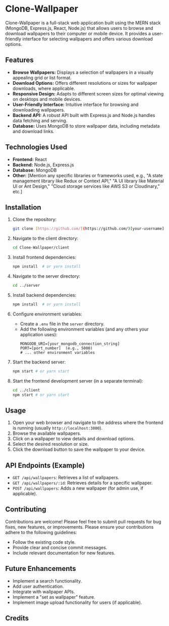 
# Clone-Wallpaper

Clone-Wallpaper is a full-stack web application built using the MERN stack (MongoDB, Express.js, React, Node.js) that allows users to browse and download wallpapers to their computer or mobile device. It provides a user-friendly interface for selecting wallpapers and offers various download options.

## Features

* **Browse Wallpapers:** Displays a selection of wallpapers in a visually appealing grid or list format.
* **Download Options:** Offers different resolutions or sizes for wallpaper downloads, where applicable.
* **Responsive Design:** Adapts to different screen sizes for optimal viewing on desktops and mobile devices.
* **User-Friendly Interface:** Intuitive interface for browsing and downloading wallpapers.
* **Backend API:**  A robust API built with Express.js and Node.js handles data fetching and serving.
* **Database:** Uses MongoDB to store wallpaper data, including metadata and download links.

## Technologies Used

* **Frontend:** React
* **Backend:** Node.js, Express.js
* **Database:** MongoDB
* **Other:** [Mention any specific libraries or frameworks used, e.g.,  "A state management library like Redux or Context API," "A UI library like Material UI or Ant Design," "Cloud storage services like AWS S3 or Cloudinary," etc.]

## Installation

1. Clone the repository:
   ```bash
   git clone [https://github.com/](https://github.com/)[your-username]/Clone-Wallpaper.git
   ```

2. Navigate to the client directory:
   ```bash
   cd Clone-Wallpaper/client
   ```

3. Install frontend dependencies:
   ```bash
   npm install  # or yarn install
   ```

4. Navigate to the server directory:
   ```bash
   cd ../server
   ```

5. Install backend dependencies:
   ```bash
   npm install  # or yarn install
   ```

6. Configure environment variables:
    * Create a `.env` file in the `server` directory.
    * Add the following environment variables (and any others your application uses):
      ```
      MONGODB_URI=[your_mongodb_connection_string]
      PORT=[port_number]  (e.g., 5000)
      # ... other environment variables
      ```

7. Start the backend server:
   ```bash
   npm start # or yarn start
   ```

8. Start the frontend development server (in a separate terminal):
   ```bash
   cd ../client
   npm start # or yarn start
   ```

## Usage

1. Open your web browser and navigate to the address where the frontend is running (usually `http://localhost:3000`).
2. Browse the available wallpapers.
3. Click on a wallpaper to view details and download options.
4. Select the desired resolution or size.
5. Click the download button to save the wallpaper to your device.

## API Endpoints (Example)

* `GET /api/wallpapers`: Retrieves a list of wallpapers.
* `GET /api/wallpapers/:id`: Retrieves details for a specific wallpaper.
* `POST /api/wallpapers`: Adds a new wallpaper (for admin use, if applicable).

## Contributing

Contributions are welcome! Please feel free to submit pull requests for bug fixes, new features, or improvements.  Please ensure your contributions adhere to the following guidelines:

* Follow the existing code style.
* Provide clear and concise commit messages.
* Include relevant documentation for new features.

## Future Enhancements

* Implement a search functionality.
* Add user authentication.
* Integrate with wallpaper APIs.
* Implement a "set as wallpaper" feature.
* Implement image upload functionality for users (if applicable).

## Credits
